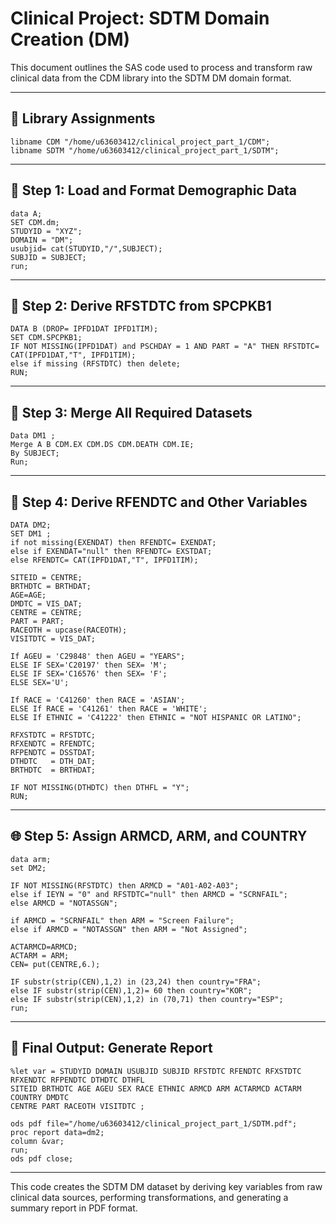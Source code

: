 
# Clinical Project: SDTM Domain Creation (DM)

This document outlines the SAS code used to process and transform raw clinical data from the CDM library into the SDTM DM domain format.

---

## 📁 Library Assignments
```sas
libname CDM "/home/u63603412/clinical_project_part_1/CDM";
libname SDTM "/home/u63603412/clinical_project_part_1/SDTM";
```

---

## 🧱 Step 1: Load and Format Demographic Data
```sas
data A;
SET CDM.dm;
STUDYID = "XYZ";
DOMAIN = "DM";
usubjid= cat(STUDYID,"/",SUBJECT);
SUBJID = SUBJECT;
run;
```

---

## 📅 Step 2: Derive RFSTDTC from SPCPKB1
```sas
DATA B (DROP= IPFD1DAT IPFD1TIM);
SET CDM.SPCPKB1;
IF NOT MISSING(IPFD1DAT) and PSCHDAY = 1 AND PART = "A" THEN RFSTDTC= CAT(IPFD1DAT,"T", IPFD1TIM);
else if missing (RFSTDTC) then delete;
RUN;
```

---

## 🔗 Step 3: Merge All Required Datasets
```sas
Data DM1 ;
Merge A B CDM.EX CDM.DS CDM.DEATH CDM.IE;
By SUBJECT;
Run;
```

---

## 📌 Step 4: Derive RFENDTC and Other Variables
```sas
DATA DM2;
SET DM1 ;
if not missing(EXENDAT) then RFENDTC= EXENDAT;
else if EXENDAT="null" then RFENDTC= EXSTDAT;
else RFENDTC= CAT(IPFD1DAT,"T", IPFD1TIM);

SITEID = CENTRE;
BRTHDTC = BRTHDAT;
AGE=AGE;
DMDTC = VIS_DAT;
CENTRE = CENTRE;
PART = PART;
RACEOTH = upcase(RACEOTH);
VISITDTC = VIS_DAT;

If AGEU = 'C29848' then AGEU = "YEARS";
ELSE IF SEX='C20197' then SEX= 'M'; 
ELSE IF SEX='C16576' then SEX= 'F'; 
ELSE SEX='U';

If RACE = 'C41260' then RACE = 'ASIAN';
ELSE If RACE = 'C41261' then RACE = 'WHITE';
ELSE If ETHNIC = 'C41222' then ETHNIC = "NOT HISPANIC OR LATINO";

RFXSTDTC = RFSTDTC;  
RFXENDTC = RFENDTC; 
RFPENDTC = DSSTDAT;
DTHDTC   = DTH_DAT;
BRTHDTC  = BRTHDAT;

IF NOT MISSING(DTHDTC) then DTHFL = "Y";
RUN;
```

---

## 🌐 Step 5: Assign ARMCD, ARM, and COUNTRY
```sas
data arm;
set DM2;

IF NOT MISSING(RFSTDTC) then ARMCD = "A01-A02-A03";
else if IEYN = "0" and RFSTDTC="null" then ARMCD = "SCRNFAIL";
else ARMCD = "NOTASSGN";

if ARMCD = "SCRNFAIL" then ARM = "Screen Failure";
else if ARMCD = "NOTASSGN" then ARM = "Not Assigned";

ACTARMCD=ARMCD;
ACTARM = ARM;
CEN= put(CENTRE,6.);

IF substr(strip(CEN),1,2) in (23,24) then country="FRA";
else IF substr(strip(CEN),1,2)= 60 then country="KOR";
else IF substr(strip(CEN),1,2) in (70,71) then country="ESP";
run;
```

---

## 📝 Final Output: Generate Report
```sas
%let var = STUDYID DOMAIN USUBJID SUBJID RFSTDTC RFENDTC RFXSTDTC RFXENDTC RFPENDTC DTHDTC DTHFL
SITEID BRTHDTC AGE AGEU SEX RACE ETHNIC ARMCD ARM ACTARMCD ACTARM COUNTRY DMDTC
CENTRE PART RACEOTH VISITDTC ;

ods pdf file="/home/u63603412/clinical_project_part_1/SDTM.pdf";
proc report data=dm2;
column &var;
run;
ods pdf close;
```

---

This code creates the SDTM DM dataset by deriving key variables from raw clinical data sources, performing transformations, and generating a summary report in PDF format.
